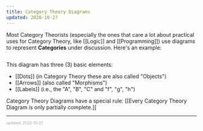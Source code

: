 ```yaml
---
title: Category Theory Diagrams
updated: 2020-10-27
---
```


Most Category Theorists (especially the ones that care a lot about practical uses for Category Theory, like [[Logic]] and [[Programming]]) use diagrams to represent **Categories** under discussion. Here's an example:

![]()

This diagram has three (3) basic elements:

- [[Dots]] (in Category Theory these are also called "Objects")
- [[Arrows]] (also called "Morphisms")
- [[Labels]] (i.e., the "A", "B", "C" and "f", "g", "h")

Category Theory Diagrams have a special rule: [[Every Category Theory Diagram is only partially complete.]]

---

<sup><sub><font color="#a6a6a6">updated: 2020-10-27</font></sub></sup>
